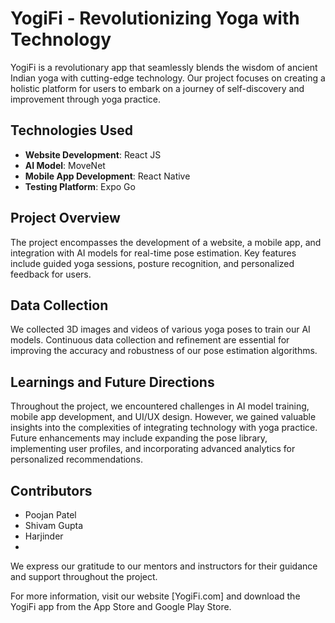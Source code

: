 # YogiFi - Revolutionizing Yoga with Technology

YogiFi is a revolutionary app that seamlessly blends the wisdom of ancient Indian yoga with cutting-edge technology. Our project focuses on creating a holistic platform for users to embark on a journey of self-discovery and improvement through yoga practice.

## Technologies Used
- **Website Development**: React JS
- **AI Model**: MoveNet
- **Mobile App Development**: React Native
- **Testing Platform**: Expo Go

## Project Overview
The project encompasses the development of a website, a mobile app, and integration with AI models for real-time pose estimation. Key features include guided yoga sessions, posture recognition, and personalized feedback for users.

## Data Collection
We collected 3D images and videos of various yoga poses to train our AI models. Continuous data collection and refinement are essential for improving the accuracy and robustness of our pose estimation algorithms.

## Learnings and Future Directions
Throughout the project, we encountered challenges in AI model training, mobile app development, and UI/UX design. However, we gained valuable insights into the complexities of integrating technology with yoga practice. Future enhancements may include expanding the pose library, implementing user profiles, and incorporating advanced analytics for personalized recommendations.

## Contributors
- Poojan Patel
- Shivam Gupta
- Harjinder
- 
We express our gratitude to our mentors and instructors for their guidance and support throughout the project.

For more information, visit our website [YogiFi.com] and download the YogiFi app from the App Store and Google Play Store.

